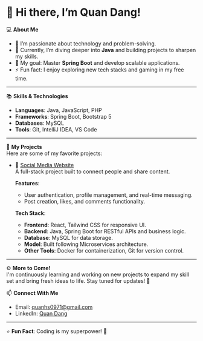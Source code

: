 # 👋 Hi there, I’m Quan Dang!  

💻 **About Me**  
- 🔭 I’m passionate about technology and problem-solving.  
- 🌱 Currently, I’m diving deeper into **Java** and building projects to sharpen my skills.  
- 🚀 My goal: Master **Spring Boot** and develop scalable applications.  
- ⚡ Fun fact: I enjoy exploring new tech stacks and gaming in my free time.

---

📚 **Skills & Technologies**  
- **Languages**: Java, JavaScript, PHP
- **Frameworks**: Spring Boot, Bootstrap 5 
- **Databases**: MySQL  
- **Tools**: Git, IntelliJ IDEA, VS Code  

---

🌟 **My Projects**  
Here are some of my favorite projects:  
- 🔗 [Social Media Website](https://github.com/quandang08/social-media)  
  A full-stack project built to connect people and share content.  

  **Features**:  
  - User authentication, profile management, and real-time messaging.  
  - Post creation, likes, and comments functionality.  

  **Tech Stack**:  
  - **Frontend**: React, Tailwind CSS for responsive UI.  
  - **Backend**: Java, Spring Boot for RESTful APIs and business logic.  
  - **Database**: MySQL for data storage.  
  - **Model**: Built following Microservices architecture.  
  - **Other Tools**: Docker for containerization, Git for version control.  

---

⚙️ **More to Come!**  
I'm continuously learning and working on new projects to expand my skill set and bring fresh ideas to life. Stay tuned for updates! 🚀  


📫 **Connect With Me**  
- Email: quanhs0971@gmail.com
- LinkedIn: [Quan Dang](https://linkedin.com/in/quandang08)  

---

⭐ **Fun Fact**: Coding is my superpower! 🚀  
